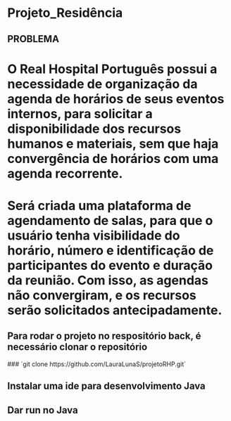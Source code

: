 <!DOCTYPE html>
<html lang="en">
<head>
    <meta charset="UTF-8">
    <meta http-equiv="X-UA-Compatible" content="IE=edge">
    <meta name="viewport" content="width=device-width, initial-scale=1.0">
    <h1>Projeto_Residência</h1>
</head>
<body>
<h2 > PROBLEMA </h2>
   <h1> O Real Hospital Português possui a necessidade de organização da agenda de horários de seus eventos internos, para solicitar a disponibilidade dos recursos humanos e materiais, sem que haja convergência de horários com uma agenda recorrente.</h1>
   <h1>  Será criada uma plataforma de agendamento de salas, para que o usuário tenha visibilidade do horário, número e identificação de participantes do evento e duração da reunião. Com isso, as agendas não convergiram, e os recursos serão solicitados antecipadamente.</h1>
   
   <h2> Para rodar o projeto no respositório back, é necessário clonar o repositório </h2>
   ### `git clone https://github.com/LauraLunaS/projetoRHP.git`
   
   <h2> Instalar uma ide para desenvolvimento Java </h2>
   
   <h2> Dar run no Java <h2>
   

</body>
</html>
